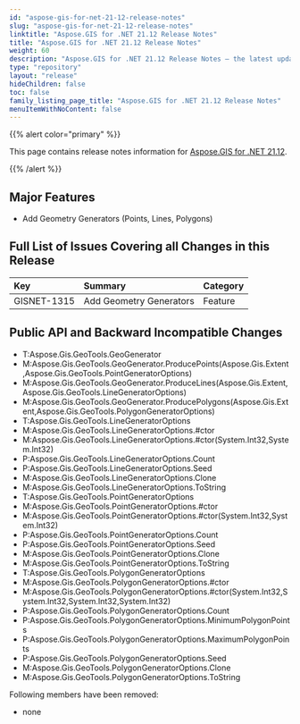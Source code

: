 ```yaml
---
id: "aspose-gis-for-net-21-12-release-notes"
slug: "aspose-gis-for-net-21-12-release-notes"
linktitle: "Aspose.GIS for .NET 21.12 Release Notes"
title: "Aspose.GIS for .NET 21.12 Release Notes"
weight: 60
description: "Aspose.GIS for .NET 21.12 Release Notes – the latest updates and fixes."
type: "repository"
layout: "release"
hideChildren: false
toc: false
family_listing_page_title: "Aspose.GIS for .NET 21.12 Release Notes"
menuItemWithNoContent: false
---
```


{{% alert color="primary" %}} 

This page contains release notes information for [Aspose.GIS for .NET 21.12](https://www.nuget.org/packages/Aspose.GIS/21.12.0).

{{% /alert %}} 
## **Major Features**
- Add Geometry Generators (Points, Lines, Polygons)

## **Full List of Issues Covering all Changes in this Release**

|**Key**|**Summary**|**Category**|
| :- | :- | :- |
| GISNET-1315 | Add Geometry Generators | Feature |

## **Public API and Backward Incompatible Changes**
- T:Aspose.Gis.GeoTools.GeoGenerator
- M:Aspose.Gis.GeoTools.GeoGenerator.ProducePoints(Aspose.Gis.Extent,Aspose.Gis.GeoTools.PointGeneratorOptions)
- M:Aspose.Gis.GeoTools.GeoGenerator.ProduceLines(Aspose.Gis.Extent,Aspose.Gis.GeoTools.LineGeneratorOptions)
- M:Aspose.Gis.GeoTools.GeoGenerator.ProducePolygons(Aspose.Gis.Extent,Aspose.Gis.GeoTools.PolygonGeneratorOptions)
- T:Aspose.Gis.GeoTools.LineGeneratorOptions
- M:Aspose.Gis.GeoTools.LineGeneratorOptions.#ctor
- M:Aspose.Gis.GeoTools.LineGeneratorOptions.#ctor(System.Int32,System.Int32)
- P:Aspose.Gis.GeoTools.LineGeneratorOptions.Count
- P:Aspose.Gis.GeoTools.LineGeneratorOptions.Seed
- M:Aspose.Gis.GeoTools.LineGeneratorOptions.Clone
- M:Aspose.Gis.GeoTools.LineGeneratorOptions.ToString
- T:Aspose.Gis.GeoTools.PointGeneratorOptions
- M:Aspose.Gis.GeoTools.PointGeneratorOptions.#ctor
- M:Aspose.Gis.GeoTools.PointGeneratorOptions.#ctor(System.Int32,System.Int32)
- P:Aspose.Gis.GeoTools.PointGeneratorOptions.Count
- P:Aspose.Gis.GeoTools.PointGeneratorOptions.Seed
- M:Aspose.Gis.GeoTools.PointGeneratorOptions.Clone
- M:Aspose.Gis.GeoTools.PointGeneratorOptions.ToString
- T:Aspose.Gis.GeoTools.PolygonGeneratorOptions
- M:Aspose.Gis.GeoTools.PolygonGeneratorOptions.#ctor
- M:Aspose.Gis.GeoTools.PolygonGeneratorOptions.#ctor(System.Int32,System.Int32,System.Int32,System.Int32)
- P:Aspose.Gis.GeoTools.PolygonGeneratorOptions.Count
- P:Aspose.Gis.GeoTools.PolygonGeneratorOptions.MinimumPolygonPoints
- P:Aspose.Gis.GeoTools.PolygonGeneratorOptions.MaximumPolygonPoints
- P:Aspose.Gis.GeoTools.PolygonGeneratorOptions.Seed
- M:Aspose.Gis.GeoTools.PolygonGeneratorOptions.Clone
- M:Aspose.Gis.GeoTools.PolygonGeneratorOptions.ToString

Following members have been removed:
- none